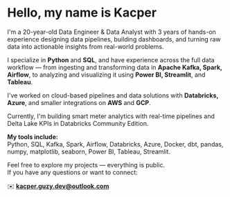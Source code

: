 # Hello, my name is Kacper

I'm a 20-year-old Data Engineer & Data Analyst with 3 years of hands-on experience designing data pipelines, building dashboards, and turning raw data into actionable insights from real-world problems.

I specialize in **Python** and **SQL**, and have experience across the full data workflow — from ingesting and transforming data in **Apache Kafka, Spark, Airflow**, to analyzing and visualizing it using **Power BI, Streamlit**, and **Tableau**.

I've worked on cloud-based pipelines and data solutions with **Databricks, Azure**, and smaller integrations on **AWS** and **GCP**.

Currently, I'm building smart meter analytics with real-time pipelines and Delta Lake KPIs in Databricks Community Edition.

**My tools include:**  
Python, SQL, Kafka, Spark, Airflow, Databricks, Azure, Docker, dbt, pandas, numpy, matplotlib, seaborn, Power BI, Tableau, Streamlit.

Feel free to explore my projects — everything is public.  
If you have any questions or want to connect:

✉️ **kacper.guzy.dev@outlook.com**
